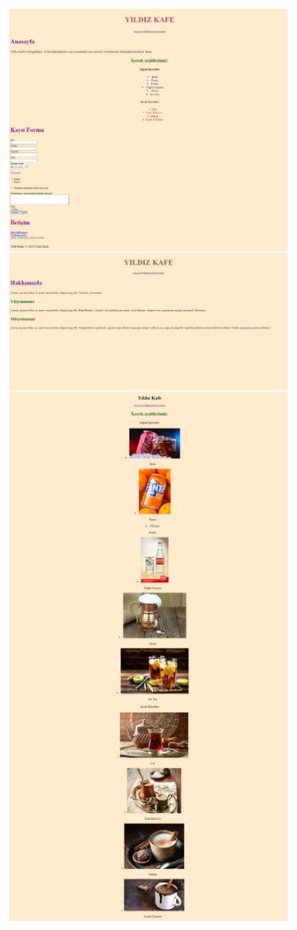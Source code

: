 ![Anasayfa](assets/anasayfa.png)
![Hakkımızda](assets/hakkımızda.png)
![İçecekler](assets/İçecekler.png)